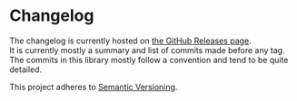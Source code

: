 # Changelog

The changelog is currently hosted on [the GitHub Releases page](https://github.com/agilgur5/django-serializable-model/releases).<br>
It is currently mostly a summary and list of commits made before any tag.
The commits in this library mostly follow a convention and tend to be quite detailed.

This project adheres to [Semantic Versioning](http://semver.org/).
